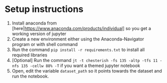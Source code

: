 # Setup instructions
1. Install anaconda from [here|https://www.anaconda.com/products/individual] so you get a working version of jupyter
2. Create a new environment either using the Anaconda-Navigator program or with shell command
3. Run the command `pip install -r requirements.txt` to install all required libraries 
4. [Optional] Run the command `jt -t chesterish -fs 135 -altp -tfs 11 -nfs 135 -cellw 88% -T` if you want a themed jupyter notebook
5. Open, edit the variable `dataset_path` so it points towards the dataset and run the notebook.
